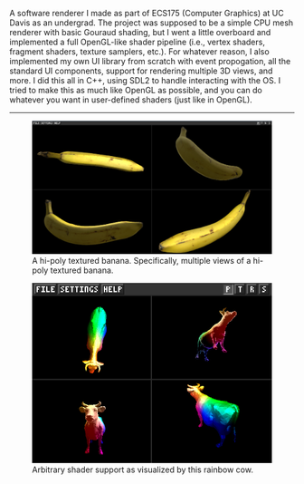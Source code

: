 A software renderer I made as part of ECS175 (Computer Graphics) at UC Davis as an undergrad.
The project was supposed to be a simple CPU mesh renderer with basic Gouraud shading, but I went a little overboard and implemented a full OpenGL-like shader pipeline (i.e., vertex shaders, fragment shaders, texture samplers, etc.). For whatever reason, I also implemented my own UI library from scratch with event propogation, all the standard UI components, support for rendering multiple 3D views, and more.
I did this all in C++, using SDL2 to handle interacting with the OS.
I tried to make this as much like OpenGL as possible, and you can do whatever you want in user-defined shaders (just like in OpenGL).

---

<figure class="image">
<img src="assets/projects/softrend/banana.png" alt="A rendered banana."/>
<figcaption>A hi-poly textured banana. Specifically, multiple views of a hi-poly textured banana.</figcaption>
</figure>

<figure class="image">
<img src="assets/projects/softrend/rainbowcow.png" alt="A rainbow cow."/>
<figcaption>Arbitrary shader support as visualized by this rainbow cow.</figcaption>
</figure>
